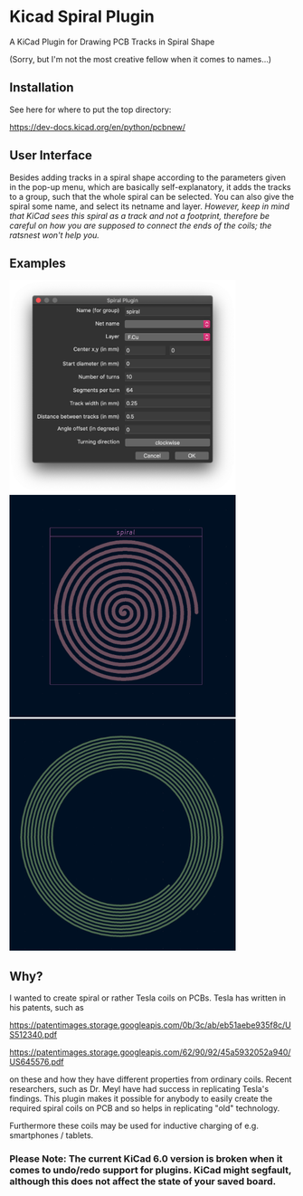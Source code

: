 # Kicad Spiral Plugin
A KiCad Plugin for Drawing PCB Tracks in Spiral Shape

(Sorry, but I'm not the most creative fellow when it comes to names...)

## Installation

See here for where to put the top directory:

<https://dev-docs.kicad.org/en/python/pcbnew/>

## User Interface

Besides adding tracks in a spiral shape according to the parameters given in the pop-up menu, which are basically self-explanatory, it adds the tracks to a group, such that the whole spiral can be selected. You can also give the spiral some name, and select its netname and layer. _However, keep in mind that KiCad sees this spiral as a track and not a footprint, therefore be careful on how you are supposed to connect the ends of the coils; the ratsnest won't help you._

## Examples

<img src="images/user_interface.png" alt="user interface" width="400"/>

<img src="images/spiral1.png" alt="spiral1" width="400"/>
<img src="images/spiral2.png" alt="spiral2" width="400"/>

## Why?

I wanted to create spiral or rather Tesla coils on PCBs. Tesla has written in his patents, such as

<https://patentimages.storage.googleapis.com/0b/3c/ab/eb51aebe935f8c/US512340.pdf>

<https://patentimages.storage.googleapis.com/62/90/92/45a5932052a940/US645576.pdf>

on these and how they have different properties from ordinary coils. Recent researchers, such as Dr. Meyl have had success in replicating Tesla's findings. This plugin makes it possible for anybody to easily create the required spiral coils on PCB and so helps in replicating "old" technology.

Furthermore these coils may be used for inductive charging of e.g. smartphones / tablets.

### Please Note: The current KiCad 6.0 version is broken when it comes to undo/redo support for plugins. KiCad might segfault, although this does not affect the state of your saved board. 

